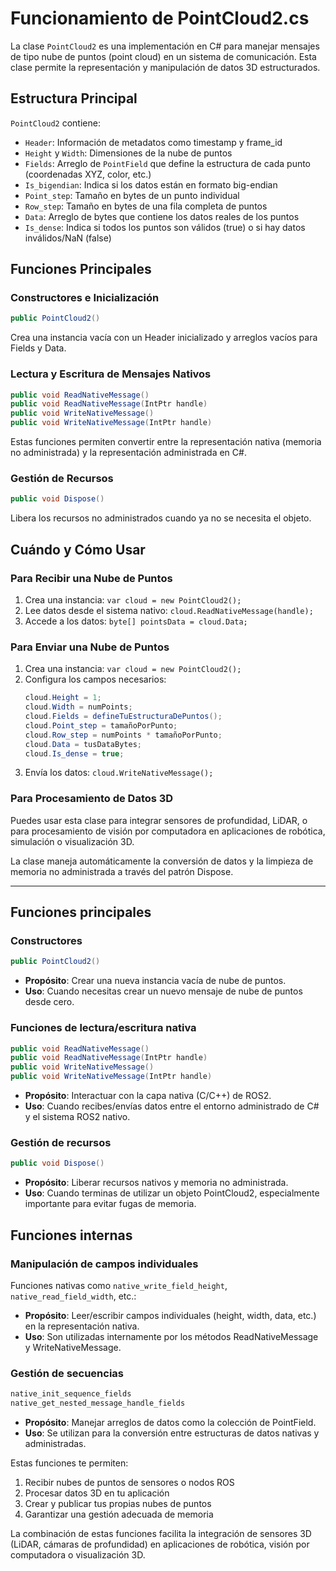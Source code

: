 # Funcionamiento de PointCloud2.cs

La clase `PointCloud2` es una implementación en C# para manejar mensajes de tipo nube de puntos (point cloud) en un sistema de comunicación. Esta clase permite la representación y manipulación de datos 3D estructurados.

## Estructura Principal

`PointCloud2` contiene:

- `Header`: Información de metadatos como timestamp y frame_id
- `Height` y `Width`: Dimensiones de la nube de puntos
- `Fields`: Arreglo de `PointField` que define la estructura de cada punto (coordenadas XYZ, color, etc.)
- `Is_bigendian`: Indica si los datos están en formato big-endian
- `Point_step`: Tamaño en bytes de un punto individual
- `Row_step`: Tamaño en bytes de una fila completa de puntos
- `Data`: Arreglo de bytes que contiene los datos reales de los puntos
- `Is_dense`: Indica si todos los puntos son válidos (true) o si hay datos inválidos/NaN (false)

## Funciones Principales

### Constructores e Inicialización

```csharp
public PointCloud2()
```
Crea una instancia vacía con un Header inicializado y arreglos vacíos para Fields y Data.

### Lectura y Escritura de Mensajes Nativos

```csharp
public void ReadNativeMessage()
public void ReadNativeMessage(IntPtr handle)
public void WriteNativeMessage()
public void WriteNativeMessage(IntPtr handle)
```
Estas funciones permiten convertir entre la representación nativa (memoria no administrada) y la representación administrada en C#.

### Gestión de Recursos

```csharp
public void Dispose()
```
Libera los recursos no administrados cuando ya no se necesita el objeto.

## Cuándo y Cómo Usar

### Para Recibir una Nube de Puntos

1. Crea una instancia: `var cloud = new PointCloud2();`
2. Lee datos desde el sistema nativo: `cloud.ReadNativeMessage(handle);`
3. Accede a los datos: `byte[] pointsData = cloud.Data;`

### Para Enviar una Nube de Puntos

1. Crea una instancia: `var cloud = new PointCloud2();`
2. Configura los campos necesarios:
   ```csharp
   cloud.Height = 1;
   cloud.Width = numPoints;
   cloud.Fields = defineTuEstructuraDePuntos();
   cloud.Point_step = tamañoPorPunto;
   cloud.Row_step = numPoints * tamañoPorPunto;
   cloud.Data = tusDataBytes;
   cloud.Is_dense = true;
   ```
3. Envía los datos: `cloud.WriteNativeMessage();`

### Para Procesamiento de Datos 3D

Puedes usar esta clase para integrar sensores de profundidad, LiDAR, o para procesamiento de visión por computadora en aplicaciones de robótica, simulación o visualización 3D.

La clase maneja automáticamente la conversión de datos y la limpieza de memoria no administrada a través del patrón Dispose.

---
## Funciones principales

### Constructores
```csharp
public PointCloud2()
```
- **Propósito**: Crear una nueva instancia vacía de nube de puntos.
- **Uso**: Cuando necesitas crear un nuevo mensaje de nube de puntos desde cero.

### Funciones de lectura/escritura nativa
```csharp
public void ReadNativeMessage()
public void ReadNativeMessage(IntPtr handle)
public void WriteNativeMessage()
public void WriteNativeMessage(IntPtr handle)
```
- **Propósito**: Interactuar con la capa nativa (C/C++) de ROS2.
- **Uso**: Cuando recibes/envías datos entre el entorno administrado de C# y el sistema ROS2 nativo.

### Gestión de recursos
```csharp
public void Dispose()
```
- **Propósito**: Liberar recursos nativos y memoria no administrada.
- **Uso**: Cuando terminas de utilizar un objeto PointCloud2, especialmente importante para evitar fugas de memoria.

## Funciones internas

### Manipulación de campos individuales
Funciones nativas como `native_write_field_height`, `native_read_field_width`, etc.:
- **Propósito**: Leer/escribir campos individuales (height, width, data, etc.) en la representación nativa.
- **Uso**: Son utilizadas internamente por los métodos ReadNativeMessage y WriteNativeMessage.

### Gestión de secuencias
```csharp
native_init_sequence_fields
native_get_nested_message_handle_fields
```
- **Propósito**: Manejar arreglos de datos como la colección de PointField.
- **Uso**: Se utilizan para la conversión entre estructuras de datos nativas y administradas.

Estas funciones te permiten:
1. Recibir nubes de puntos de sensores o nodos ROS
2. Procesar datos 3D en tu aplicación
3. Crear y publicar tus propias nubes de puntos
4. Garantizar una gestión adecuada de memoria

La combinación de estas funciones facilita la integración de sensores 3D (LiDAR, cámaras de profundidad) en aplicaciones de robótica, visión por computadora o visualización 3D.